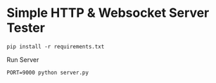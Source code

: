 # Simple HTTP & Websocket Server Tester

```shell
pip install -r requirements.txt
```

Run Server
```shell
PORT=9000 python server.py
```

